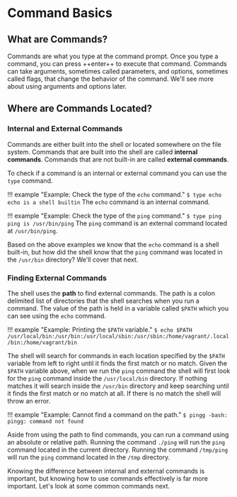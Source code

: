 # Command Basics

## What are Commands?

Commands are what you type at the command prompt. Once you type a command, you can press ++enter++ to execute that command. Commands can take arguments, sometimes called parameters, and options, sometimes called flags, that change the behavior of the command. We'll see more about using arguments and options later.

## Where are Commands Located?

### Internal and External Commands

Commands are either built into the shell or located somewhere on the file system. Commands that are built into the shell are called **internal commands**. Commands that are not built-in are called **external commands**.

To check if a command is an internal or external command you can use the `type` command. 

!!! example "Example: Check the type of the `echo` command."
    ```
    $ type echo
    echo is a shell builtin
    ```
    The `echo` command is an internal command.

!!! example "Example: Check the type of the `ping` command."
    ```
    $ type ping
    ping is /usr/bin/ping
    ```
    The `ping` command is an external command located at `/usr/bin/ping`.

Based on the above examples we know that the `echo` command is a shell built-in, but how did the shell know that the `ping` command was located in the `/usr/bin` directory? We'll cover that next.

### Finding External Commands

The shell uses the **path** to find external commands. The path is a colon delimited list of directories that the shell searches when you run a command. The value of the path is held in a variable called `$PATH` which you can see using the `echo` command.

!!! example "Example: Printing the `$PATH` variable."
    ```
    $ echo $PATH
    /usr/local/bin:/usr/bin:/usr/local/sbin:/usr/sbin:/home/vagrant/.local/bin:/home/vagrant/bin
    ```

The shell will search for commands in each location specified by the `$PATH` variable from left to right until it finds the first match or no match. Given the `$PATH` variable above, when we run the `ping` command the shell will first look for the `ping` command inside the `/usr/local/bin` directory. If nothing matches it will search inside the `/usr/bin` directory and keep searching until it finds the first match or no match at all. If there is no match the shell will throw an error.

!!! example "Example: Cannot find a command on the path."
    ```
    $ pingg
    -bash: pingg: command not found
    ```

Aside from using the path to find commands, you can run a command using an absolute or relative path. Running the command `./ping` will run the `ping` command located in the current directory. Running the command `/tmp/ping` will run the `ping` command located in the `/tmp` directory. 

Knowing the difference between internal and external commands is important, but knowing how to use commands effectively is far more important. Let's look at some common commands next.
